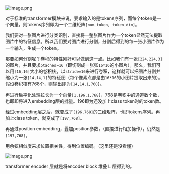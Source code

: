 ![image.png](https://youki-1330066034.cos.ap-guangzhou.myqcloud.com/machine-learning/202411070918355.png)

对于标准的transformer模块来说，要求输入的是tokens序列，而每个token是一个向量，则tokens序列即为一个二维矩阵`[num_token, token_dim]`。

我们要对一张图片进行分类识别，直接将一整张图片作为一个token显然无法提取图片中的特征信息。所以我们要对图片进行分割，分割后得到的每一张小图片作为一个输入，生成一个token。

那要如何分割呢？卷积的特性刚好可以做到这一点。比如我们有一张`[224,224,3]`的图片，并且要求`ptaches=16`（即切割成一张张`16*16`的小图片），那么，我们可以用`[16,16]`大小的卷积核，以`stride=16`来进行卷积，这样就可以把图片分割并缩小为一张`[14,14,1]`的特征图（每个像素点都是由`16*16`的小图片提取出来的）。假设卷积核有768个，则输出即为`[14,14,1,768]`。

再进行扁平化处理拉长为一个向量`[1,196,1,768]`，768是卷积中的通道数个数，也即即将进入embedding层的批量。196即为还没加上class token时的token数。

经过embedding层之后，就变成了`[196,768]`的二维矩阵，也即tokens序列。再加上class token，就变成了`[197,768]`。

再通过position embedding，叠加position参数，（直接进行相加操作），仍然是`[197,768]`。

用余弦相似度来求位置相关性，得到位置编码。（这里还是没看懂）

![image.png](https://youki-1330066034.cos.ap-guangzhou.myqcloud.com/machine-learning/202411070954790.png)

transformer encoder 层就是将encoder block 堆叠 L 层得到的。